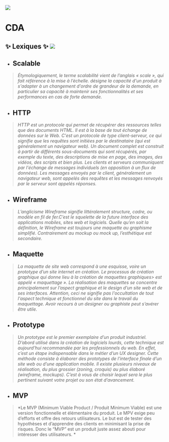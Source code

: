 ![](https://i.pinimg.com/originals/8d/90/8a/8d908ae4bb456d5e864b5346affe6070.gif)

# CDA 

## ✨ Lexiques ✨ ![](https://giffiles.alphacoders.com/254/2544.gif)
                                                               
- ## Scalable 
> *Étymologiquement, le terme scalabilité vient de l’anglais « scale », qui fait référence à la mise à l’échelle.
> désigne la capacité d'un produit à s'adapter à un changement d'ordre de grandeur de la demande, en particulier sa capacité à maintenir ses fonctionnalités et ses performances en cas de forte demande.*

- ## HTTP
> *HTTP est un protocole qui permet de récupérer des ressources telles que des documents HTML. Il est à la base de tout échange de données sur le Web. C'est un protocole de type client-serveur, ce qui signifie que les requêtes sont initiées par le destinataire (qui est généralement un navigateur web). Un document complet est construit à partir de différents sous-documents qui sont récupérés, par exemple du texte, des descriptions de mise en page, des images, des vidéos, des scripts et bien plus.
Les clients et serveurs communiquent par l'échange de messages individuels (en opposition à un flux de données). Les messages envoyés par le client, généralement un navigateur web, sont appelés des requêtes et les messages renvoyés par le serveur sont appelés réponses.*

- ## Wireframe 
> *L’anglicisme Wireframe signifie littéralement structure, cadre, ou modèle en fil de fer.C’est le squelette de la future interface des applications mobiles, sites web et logiciels. Quelle qu’en soit la définition, le Wireframe est toujours une maquette au graphisme simplifié. Contrairement au mockup ou mock up, l’esthétique est secondaire.*

- ## Maquette 
> *La maquette de site web correspond à une esquisse, voire un prototype d’un site internet en création. Le processus de création graphique qui donne lieu à la création de maquettes graphiques> est appelé « maquettage ». La réalisation des maquettes se concentre principalement sur l’aspect graphique et le design d’un site web et de ses interfaces. Attention, ceci ne signifie pas l'occultation de tout l'aspect technique et fonctionnel du site dans le travail du maquettage. Avoir recours à un designer ou graphiste peut s’avérer être utile.*

- ## Prototype 
> *Un prototype est le premier exemplaire d’un produit industriel. D’abord utilisé dans la création de logiciels lourds, cette technique est aujourd’hui recommandée par les professionnels du web.
En effet, c’est un étape indispensable dans le métier d’un UX designer. Cette méthode consiste à élaborer des prototypes de l’interface finale d’un site web ou d’une application mobile.
Il existe plusieurs niveaux de réalisation, du plus grossier (zoning, croquis) au plus élaboré (wireframe, mockups). C’est à vous de choisir lequel sera le plus pertinent suivant votre projet ou son état d’avancement.*

- ## MVP  
> *Le MVP (Minimum Viable Product / Produit Minimum Viable) est une version fonctionnelle et élémentaire du produit. Le MPV exige peu d’efforts et offre des retours utilisateurs. Le but est de tester des hypothèses et d’apprendre des clients en minimisant la prise de risques.
>Donc le “MVP” est un produit juste assez abouti pour intéresser des utilisateurs. * 





